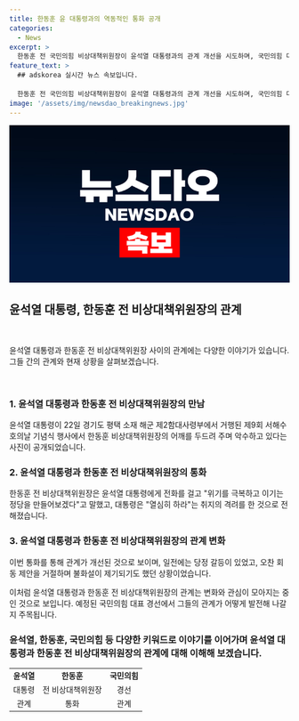 ```yaml
---
title: 한동훈 윤 대통령과의 역동적인 통화 공개
categories:
  - News
excerpt: >
  한동훈 전 국민의힘 비상대책위원장이 윤석열 대통령과의 관계 개선을 시도하며, 국민의힘 대표 경선에 출마 의사를 밝혔다. 이에 대통령은 "열심히 하라"는 격려를 전했다. 지난 김건희 여사 명품 가방 수수 의혹과 관련해 대통령실과의 갈등이 있었지만, 이제는 한 전 위원장이 차기 대표 선거 출마를 선언할 예정이다. 현재 대표 경선에는 다른 후보들도 준비 중이며, 국민의힘은 전당대회에서 대표를 선출할 계획이다.
feature_text: >
  ## adskorea 실시간 뉴스 속보입니다.

  한동훈 전 국민의힘 비상대책위원장이 윤석열 대통령과의 관계 개선을 시도하며, 국민의힘 대표 경선에 출마 의사를 밝혔다. 이에 대통령은 "열심히 하라"는 격려를 전했다. 지난 김건희 여사 명품 가방 수수 의혹과 관련해 대통령실과의 갈등이 있었지만, 이제는 한 전 위원장이 차기 대표 선거 출마를 선언할 예정이다. 현재 대표 경선에는 다른 후보들도 준비 중이며, 국민의힘은 전당대회에서 대표를 선출할 계획이다.
image: '/assets/img/newsdao_breakingnews.jpg'
---
```


<p><img src="/assets/img/newsdao_breakingnews.jpg" alt="adskorea 속보" /></p>

<h2 data-ke-size="size26">윤석열 대통령, 한동훈 전 비상대책위원장의 관계</h2>

<p data-ke-size="size16">&nbsp;</p>

<p>윤석열 대통령과 한동훈 전 비상대책위원장 사이의 관계에는 다양한 이야기가 있습니다. 그들 간의 관계와 현재 상황을 살펴보겠습니다. </p>

<p data-ke-size="size16">&nbsp;</p>

<h3>1. 윤석열 대통령과 한동훈 전 비상대책위원장의 만남</h3>

<p data-ke-size="size16">윤석열 대통령이 22일 경기도 평택 소재 해군 제2함대사령부에서 거행된 제9회 서해수호의날 기념식 행사에서 한동훈 비상대책위원장의 어깨를 두드려 주며 악수하고 있다는 사진이 공개되었습니다.</p>

<h3>2. 윤석열 대통령과 한동훈 전 비상대책위원장의 통화</h3>

<p data-ke-size="size16">한동훈 전 비상대책위원장은 윤석열 대통령에게 전화를 걸고 "위기를 극복하고 이기는 정당을 만들어보겠다"고 말했고, 대통령은 "열심히 하라"는 취지의 격려를 한 것으로 전해졌습니다.</p>

<h3>3. 윤석열 대통령과 한동훈 전 비상대책위원장의 관계 변화</h3>

<p data-ke-size="size16">이번 통화를 통해 관계가 개선된 것으로 보이며, 일전에는 당정 갈등이 있었고, 오찬 회동 제안을 거절하며 불화설이 제기되기도 했던 상황이었습니다.</p>

<p>이처럼 윤석열 대통령과 한동훈 전 비상대책위원장의 관계는 변화와 관심이 모아지는 중인 것으로 보입니다. 예정된 국민의힘 대표 경선에서 그들의 관계가 어떻게 발전해 나갈지 주목됩니다. </p>

<h3>윤석열, 한동훈, 국민의힘 등 다양한 키워드로 이야기를 이어가며 윤석열 대통령과 한동훈 전 비상대책위원장의 관계에 대해 이해해 보겠습니다.</h3>

<table>
    <tr>
        <td style="text-align: center; height: 17px;"><b>윤석열</b></td>
        <td style="text-align: center; height: 17px;"><b>한동훈</b></td>
        <td style="text-align: center; height: 17px;"><b>국민의힘</b></td>
    </tr>
    <tr>
        <td style="text-align: center; height: 17px;">대통령</td>
        <td style="text-align: center; height: 17px;">전 비상대책위원장</td>
        <td style="text-align: center; height: 17px;">경선</td>
    </tr>
    <tr>
        <td style="text-align: center; height: 17px;">관계</td>
        <td style="text-align: center; height: 17px;">통화</td>
        <td style="text-align: center; height: 17px;">관계</td>
    </tr>
</table>

<p data-ke-size="size16">&nbsp;</p>

